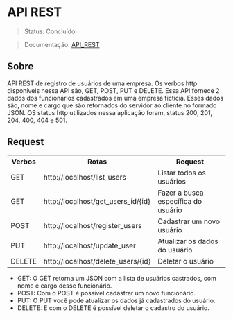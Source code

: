# API REST
> Status: Concluído

> Documentação: [API_REST](https://documenter.getpostman.com/view/32073946/2s9YsFDtnU)

## Sobre
API REST de registro de usuários de uma empresa. Os verbos http disponíveis nessa API são, GET, POST, PUT e DELETE. Essa API fornece 2 dados dos funcionários cadastrados em uma empresa fictícia. Esses dados são, nome e cargo que são retornados do servidor ao cliente no formado JSON. OS status http utilizados nessa aplicação foram, status 200, 201, 204, 400, 404 e 501.



## Request
<table>
  <tr>
    <th>Verbos</th><th>Rotas</th><th>Request</th>
  </tr>
  <tr>
    <td>GET</td>
    <td>http://localhost/list_users</td>
    <td>Listar todos os usuários</td>
  </tr>
  <tr>
    <td>GET</td>
    <td>http://localhost/get_users_id/{id}</td>
    <td>Fazer a busca específica do usuário</td>
  </tr>
  <tr>
    <td>POST</td>
    <td>http://localhost/register_users</td>
    <td>Cadastrar um novo usuário</td>
  </tr>
  <tr>
    <td>PUT</td>
    <td>http://localhost/update_user</td>
    <td>Atualizar os dados do usuário</td>
  </tr>
  <tr>
    <td>DELETE</td>
    <td>http://localhost/delete_users/{id}</td>
    <td>Deletar o usuário</td>
  </tr>
</table>

- GET: O GET retorna um JSON com a lista de usuários castrados, com nome e cargo desse funcionário. 
- POST: Com o POST é possível cadastrar um novo funcionário. 
- PUT: O PUT você pode atualizar os dados já cadastrados do usuário. 
- DELETE: E com o DELETE é possível deletar o cadastro do usuário.
